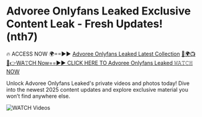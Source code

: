 # Advoree Onlyfans Leaked Exclusive Content Leak - Fresh Updates! (nth7)

🔥 ACCESS NOW 🌍==►► <a href="https://tinyurl.com/3fjeunct" rel="nofollow">Advoree Onlyfans Leaked Latest Collection</a></h3>
[🔴🌍📺📱👉WA𝚃CH Now==►► CLICK HERE TO Advoree Onlyfans Leaked 𝚆𝙰𝚃𝙲𝙷 NOW](https://tinyurl.com/3fjeunct)

Unlock Advoree Onlyfans Leaked's private videos and photos today! Dive into the newest 2025 content updates and explore exclusive material you won’t find anywhere else.


<a href="https://tinyurl.com/3fjeunct" rel="nofollow" data-target="animated-image.originalLink"><img src="https://camo.githubusercontent.com/8a4f000d20f83aca3bf7ec5f350d767afa0574a8a352519fd8cfa583a6f93a33/68747470733a2f2f692e696d6775722e636f6d2f644a486b345a712e676966" alt="WATCH Videos" data-canonical-src="https://i.imgur.com/dJHk4Zq.gif" style="max-width: 100%; display: inline-block;" data-target="animated-image.originalImage"></a>
